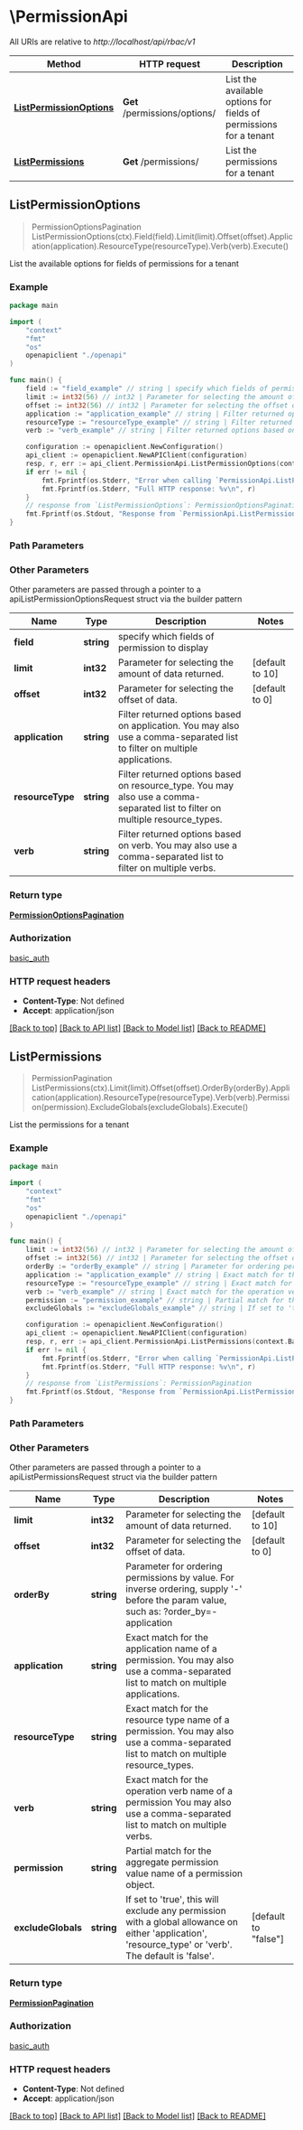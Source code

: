 # \PermissionApi

All URIs are relative to *http://localhost/api/rbac/v1*

Method | HTTP request | Description
------------- | ------------- | -------------
[**ListPermissionOptions**](PermissionApi.md#ListPermissionOptions) | **Get** /permissions/options/ | List the available options for fields of permissions for a tenant
[**ListPermissions**](PermissionApi.md#ListPermissions) | **Get** /permissions/ | List the permissions for a tenant



## ListPermissionOptions

> PermissionOptionsPagination ListPermissionOptions(ctx).Field(field).Limit(limit).Offset(offset).Application(application).ResourceType(resourceType).Verb(verb).Execute()

List the available options for fields of permissions for a tenant



### Example

```go
package main

import (
    "context"
    "fmt"
    "os"
    openapiclient "./openapi"
)

func main() {
    field := "field_example" // string | specify which fields of permission to display
    limit := int32(56) // int32 | Parameter for selecting the amount of data returned. (optional) (default to 10)
    offset := int32(56) // int32 | Parameter for selecting the offset of data. (optional) (default to 0)
    application := "application_example" // string | Filter returned options based on application. You may also use a comma-separated list to filter on multiple applications. (optional)
    resourceType := "resourceType_example" // string | Filter returned options based on resource_type. You may also use a comma-separated list to filter on multiple resource_types. (optional)
    verb := "verb_example" // string | Filter returned options based on verb. You may also use a comma-separated list to filter on multiple verbs. (optional)

    configuration := openapiclient.NewConfiguration()
    api_client := openapiclient.NewAPIClient(configuration)
    resp, r, err := api_client.PermissionApi.ListPermissionOptions(context.Background()).Field(field).Limit(limit).Offset(offset).Application(application).ResourceType(resourceType).Verb(verb).Execute()
    if err != nil {
        fmt.Fprintf(os.Stderr, "Error when calling `PermissionApi.ListPermissionOptions``: %v\n", err)
        fmt.Fprintf(os.Stderr, "Full HTTP response: %v\n", r)
    }
    // response from `ListPermissionOptions`: PermissionOptionsPagination
    fmt.Fprintf(os.Stdout, "Response from `PermissionApi.ListPermissionOptions`: %v\n", resp)
}
```

### Path Parameters



### Other Parameters

Other parameters are passed through a pointer to a apiListPermissionOptionsRequest struct via the builder pattern


Name | Type | Description  | Notes
------------- | ------------- | ------------- | -------------
 **field** | **string** | specify which fields of permission to display | 
 **limit** | **int32** | Parameter for selecting the amount of data returned. | [default to 10]
 **offset** | **int32** | Parameter for selecting the offset of data. | [default to 0]
 **application** | **string** | Filter returned options based on application. You may also use a comma-separated list to filter on multiple applications. | 
 **resourceType** | **string** | Filter returned options based on resource_type. You may also use a comma-separated list to filter on multiple resource_types. | 
 **verb** | **string** | Filter returned options based on verb. You may also use a comma-separated list to filter on multiple verbs. | 

### Return type

[**PermissionOptionsPagination**](PermissionOptionsPagination.md)

### Authorization

[basic_auth](../README.md#basic_auth)

### HTTP request headers

- **Content-Type**: Not defined
- **Accept**: application/json

[[Back to top]](#) [[Back to API list]](../README.md#documentation-for-api-endpoints)
[[Back to Model list]](../README.md#documentation-for-models)
[[Back to README]](../README.md)


## ListPermissions

> PermissionPagination ListPermissions(ctx).Limit(limit).Offset(offset).OrderBy(orderBy).Application(application).ResourceType(resourceType).Verb(verb).Permission(permission).ExcludeGlobals(excludeGlobals).Execute()

List the permissions for a tenant



### Example

```go
package main

import (
    "context"
    "fmt"
    "os"
    openapiclient "./openapi"
)

func main() {
    limit := int32(56) // int32 | Parameter for selecting the amount of data returned. (optional) (default to 10)
    offset := int32(56) // int32 | Parameter for selecting the offset of data. (optional) (default to 0)
    orderBy := "orderBy_example" // string | Parameter for ordering permissions by value. For inverse ordering, supply '-' before the param value, such as: ?order_by=-application (optional)
    application := "application_example" // string | Exact match for the application name of a permission. You may also use a comma-separated list to match on multiple applications. (optional)
    resourceType := "resourceType_example" // string | Exact match for the resource type name of a permission. You may also use a comma-separated list to match on multiple resource_types. (optional)
    verb := "verb_example" // string | Exact match for the operation verb name of a permission You may also use a comma-separated list to match on multiple verbs. (optional)
    permission := "permission_example" // string | Partial match for the aggregate permission value name of a permission object. (optional)
    excludeGlobals := "excludeGlobals_example" // string | If set to 'true', this will exclude any permission with a global allowance on either 'application', 'resource_type' or 'verb'. The default is 'false'. (optional) (default to "false")

    configuration := openapiclient.NewConfiguration()
    api_client := openapiclient.NewAPIClient(configuration)
    resp, r, err := api_client.PermissionApi.ListPermissions(context.Background()).Limit(limit).Offset(offset).OrderBy(orderBy).Application(application).ResourceType(resourceType).Verb(verb).Permission(permission).ExcludeGlobals(excludeGlobals).Execute()
    if err != nil {
        fmt.Fprintf(os.Stderr, "Error when calling `PermissionApi.ListPermissions``: %v\n", err)
        fmt.Fprintf(os.Stderr, "Full HTTP response: %v\n", r)
    }
    // response from `ListPermissions`: PermissionPagination
    fmt.Fprintf(os.Stdout, "Response from `PermissionApi.ListPermissions`: %v\n", resp)
}
```

### Path Parameters



### Other Parameters

Other parameters are passed through a pointer to a apiListPermissionsRequest struct via the builder pattern


Name | Type | Description  | Notes
------------- | ------------- | ------------- | -------------
 **limit** | **int32** | Parameter for selecting the amount of data returned. | [default to 10]
 **offset** | **int32** | Parameter for selecting the offset of data. | [default to 0]
 **orderBy** | **string** | Parameter for ordering permissions by value. For inverse ordering, supply &#39;-&#39; before the param value, such as: ?order_by&#x3D;-application | 
 **application** | **string** | Exact match for the application name of a permission. You may also use a comma-separated list to match on multiple applications. | 
 **resourceType** | **string** | Exact match for the resource type name of a permission. You may also use a comma-separated list to match on multiple resource_types. | 
 **verb** | **string** | Exact match for the operation verb name of a permission You may also use a comma-separated list to match on multiple verbs. | 
 **permission** | **string** | Partial match for the aggregate permission value name of a permission object. | 
 **excludeGlobals** | **string** | If set to &#39;true&#39;, this will exclude any permission with a global allowance on either &#39;application&#39;, &#39;resource_type&#39; or &#39;verb&#39;. The default is &#39;false&#39;. | [default to &quot;false&quot;]

### Return type

[**PermissionPagination**](PermissionPagination.md)

### Authorization

[basic_auth](../README.md#basic_auth)

### HTTP request headers

- **Content-Type**: Not defined
- **Accept**: application/json

[[Back to top]](#) [[Back to API list]](../README.md#documentation-for-api-endpoints)
[[Back to Model list]](../README.md#documentation-for-models)
[[Back to README]](../README.md)

